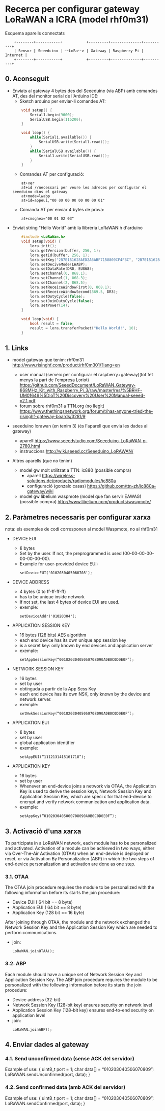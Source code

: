 # Recerca per configurar gateway LoRaWAN a ICRA (model rhf0m31)

Esquema aparells connectats
```
	+--------+-----------+           +---------+--------------+----------+
	| Sensor | Seeeduino | ~~LoRa~~> | Gateway | Raspberry Pi | Internet |
	+--------+-----------+           +---------+--------------+----------+
```

## 0. Aconseguit
- Enviats al gateway 4 bytes des del Seeeduino (via ABP) amb comandes AT, des del monitor serial de l'Arduino IDE:
	- Sketch arduino per enviar-li comandes AT:
	```c++
		void setup() {
			Serial1.begin(9600);
			SerialUSB.begin(115200);
		}

		void loop() {
			while(Serial1.available()) {
				SerialUSB.write(Serial1.read());
			}
			while(SerialUSB.available()) {
				Serial1.write(SerialUSB.read());
			}
		}
	```
	- Comandes AT per configuració:
	```
		at+ver
		at+id //necessari per veure les adreces per configurar el seeeduino dins el gateway
		at+mode=lwabp
		at+id=appeui,"00 00 00 00 00 00 00 01"
	```
	- Comanda AT per enviar 4 bytes de prova:
	```
		at+cmsghex="00 01 02 03"
	```
- Enviat string "Hello World" amb la llibreria LoRaWAN.h d'arduino
	```c++
		#include <LoRaWan.h>
		void setup(void) {
			lora.init();
			lora.getVersion(buffer, 256, 1);
			lora.getId(buffer, 256, 1);
			lora.setKey("2B7E151628AED2A6ABF7158809CF4F3C", "2B7E151628AED2A6ABF7158809CF4F3C", "2B7E151628AED2A6ABF7158809CF4F3C");
			lora.setDeciveMode(LWABP);
			lora.setDataRate(DR0, EU868);
			lora.setChannel(0, 868.1);
			lora.setChannel(1, 868.3);
			lora.setChannel(2, 868.5);
			lora.setReceiceWindowFirst(0, 868.1);
			lora.setReceiceWindowSecond(869.5, DR3);
			lora.setDutyCycle(false);
			lora.setJoinDutyCycle(false);
			lora.setPower(14);
		}

		void loop(void) {   
			bool result = false;
			result = lora.transferPacket("Hello World!", 10);
		}
	```

## 1. Links
* model gateway que tenim: rhf0m31
http://www.risinghf.com/product/rhf0m301/?lang=en
	* user manual (serveix per configurar el raspberry+gateway)(tot fet menys la part de l'empresa Loriot)
	https://github.com/SeeedDocument/LoRaWAN_Gateway-868MHz_Kit_with_Raspberry_Pi_3/raw/master/res/%5BRHF-UM01649%5DIoT%20Discovery%20User%20Manual-seeed-v2.1.pdf
	* forum sobre rhf0m31 a TTN.org (no llegit)
	https://www.thethingsnetwork.org/forum/t/has-anyone-tried-the-risinghf-gateway-boards/3281/9

* seeeduino lorawan (en tenim 3) (és l'aparell que envia les dades al gateway)
	* aparell
	https://www.seeedstudio.com/Seeeduino-LoRaWAN-p-2780.html
	* instruccions
	http://wiki.seeed.cc/Seeeduino_LoRAWAN/

* Altres aparells (que no tenim)
	* model gw molt utilitzat a TTN: ic880 (possible compra)
		* aparell
		https://wireless-solutions.de/products/radiomodules/ic880a
		* configuració (gonzalo casas)
		https://github.com/ttn-zh/ic880a-gateway/wiki
	* model gw libelium waspmote (model que fan servir EAWAG) (possible compra)
	http://www.libelium.com/products/waspmote/


## 2. Paràmetres necessaris per configurar xarxa
nota: els exemples de codi corresponen al model Waspmote, no al rhf0m31
- DEVICE EUI
	- 8 bytes
	- Set by the user. If not, the preprogrammed is used (00-00-00-00-00-00-00-00).
	- Example for user-provided device EUI:
		```
		setDeviceEUI('0102030405060708');
		```

- DEVICE ADDRESS
	- 4 bytes (0 to ff-ff-ff-ff)
	- has to be unique inside network
	- if not set, the last 4 bytes of device EUI are used.
	- exemple:
		```
		setDeviceAddr('01020304');
		```

- APPLICATION SESSION KEY
	- 16 bytes (128 bits) AES algorithm
	- each end device has its own unique app session key
	- is a secret key: only known by end devices and application server
	- exemple:
		```
		setAppSessionKey(“00102030405060708090A0B0C0D0E0F”);
		```

- NETWORK SESSION KEY
	- 16 bytes
	- set by user
	- obtinguda a partir de la App Sess Key
	- each end device has its own NSK, only known by the device and network server.
	- exemple:
		```
		setNwkSessionKey(“00102030405060708090A0B0C0D0E0F”);
		```

- APPLICATION EUI
	- 8 bytes
	- set by user
	- global application identifier
	- exemple:
		```
		setAppEUI(“1112131415161718”);
		```

- APPLICATION KEY
	- 16 bytes
	- set by user
	- Whenever an end-device joins a network via OTAA, the Application Key is used to derive the session keys, Network Session Key and Application Session Key, which are speci c for that end-device to encrypt and verify network communication and application data.
	- exemple:
		```
		setAppKey(“0102030405060708090A0B0C0D0E0F”);
		```

## 3. Activació d'una xarxa
To participate in a LoRaWAN network, each module has to be personalized and activated.
Activation of a module can be achieved in two ways, 
either via Over-The-Air Activation (OTAA) when an end-device is deployed or reset, 
or via Activation By Personalization (ABP) 
in which the two steps of end-device personalization and activation are done as one step.

### 3.1. OTAA
The OTAA join procedure requires the module to be personalized with the following information before its starts the join procedure:
- Device EUI      ( 64 bit ==  8 byte)
- Application EUI ( 64 bit ==  8 byte)
- Application Key (128 bit == 16 byte)

After joining through OTAA, the module and the network exchanged the Network Session Key and the Application Session Key which are needed to perform communications.

- join:
	```
	LoRaWAN.joinOTAA();
	```

### 3.2. ABP
Each module should have a unique set of Network Session Key and Application Session Key.
The ABP join procedure requires the module to be personalized with the following information before its starts the join procedure:
- Device address (32-bit)
- Network Session Key (128-bit key) ensures security on network level
- Application Session Key (128-bit key) ensures end-to-end security on application level
- join:
	```
	LoRaWAN.joinABP();
	```

## 4. Enviar dades al gateway

### 4.1. Send unconfirmed data (sense ACK del servidor)
Example of use:
{
	uint8_t port = 1;
	char data[]  = “010203040506070809”;
	LoRaWAN.sendUnconfirmed(port, data);
}
	
### 4.2. Send confirmed data (amb ACK del servidor)
Example of use:
{
	uint8_t port = 1;
	char data[]  = “010203040506070809”;
	LoRaWAN.sendConfirmed(port, data);
}
